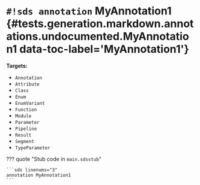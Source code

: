 # `#!sds annotation` MyAnnotation1 {#tests.generation.markdown.annotations.undocumented.MyAnnotation1 data-toc-label='MyAnnotation1'}

**Targets:**

- `Annotation`
- `Attribute`
- `Class`
- `Enum`
- `EnumVariant`
- `Function`
- `Module`
- `Parameter`
- `Pipeline`
- `Result`
- `Segment`
- `TypeParameter`

??? quote "Stub code in `main.sdsstub`"

    ```sds linenums="3"
    annotation MyAnnotation1
    ```
